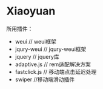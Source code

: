 # Xiaoyuan
所用插件：

* weui // weui框架
* jqury-weui // jqury-weui框架
* jquery // jquery库
* adaptive.js // rem适配解决方案
* fastclick.js // 移动端点击延迟处理
* swiper //移动端滑动插件

